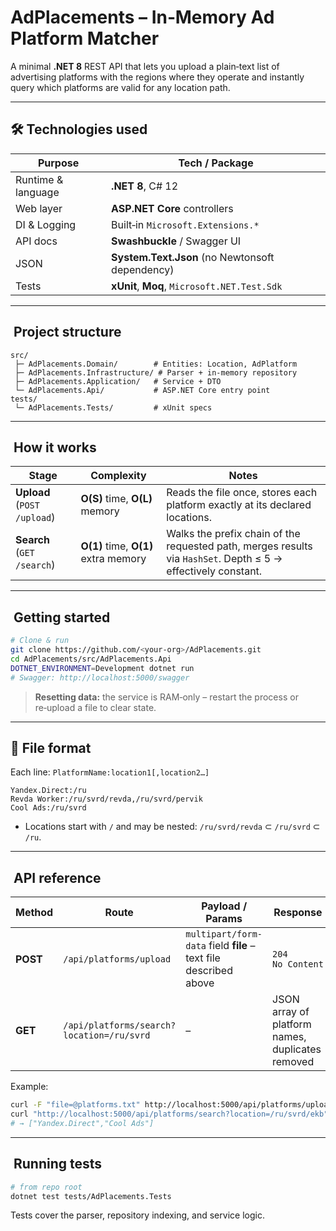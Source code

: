 # AdPlacements – In‑Memory Ad Platform Matcher

A minimal **.NET 8** REST API that lets you upload a plain‑text list of advertising platforms with the regions where they operate and instantly query which platforms are valid for any location path.

---

## 🛠 Technologies used

| Purpose            | Tech / Package                                  |
| ------------------ | ----------------------------------------------- |
| Runtime & language | **.NET 8**, C# 12                               |
| Web layer          | **ASP.NET Core** controllers                    |
| DI & Logging       | Built‑in `Microsoft.Extensions.*`               |
| API docs           | **Swashbuckle** / Swagger UI                    |
| JSON               | **System.Text.Json** (no Newtonsoft dependency) |
| Tests              | **xUnit**, **Moq**, `Microsoft.NET.Test.Sdk`    |

---

##  Project structure

```
src/
 ├─ AdPlacements.Domain/        # Entities: Location, AdPlatform
 ├─ AdPlacements.Infrastructure/ # Parser + in‑memory repository
 ├─ AdPlacements.Application/   # Service + DTO
 └─ AdPlacements.Api/           # ASP.NET Core entry point
tests/
 └─ AdPlacements.Tests/         # xUnit specs
```

---

##  How it works

| Stage                       | Complexity                           | Notes                                                                                                         |
| --------------------------- | ------------------------------------ | ------------------------------------------------------------------------------------------------------------- |
| **Upload** (`POST /upload`) | **O(S)** time, **O(L)** memory       | Reads the file once, stores each platform exactly at its declared locations.                                  |
| **Search** (`GET /search`)  | **O(1)** time, **O(1)** extra memory | Walks the prefix chain of the requested path, merges results via `HashSet`. Depth ≤ 5 → effectively constant. |

---

##  Getting started

```bash
# Clone & run
git clone https://github.com/<your-org>/AdPlacements.git
cd AdPlacements/src/AdPlacements.Api
DOTNET_ENVIRONMENT=Development dotnet run
# Swagger: http://localhost:5000/swagger
```

> **Resetting data:** the service is RAM‑only – restart the process or re‑upload a file to clear state.

---

## 📑 File format

Each line: `PlatformName:location1[,location2…]`

```
Yandex.Direct:/ru
Revda Worker:/ru/svrd/revda,/ru/svrd/pervik
Cool Ads:/ru/svrd
```

* Locations start with `/` and may be nested: `/ru/svrd/revda` ⊂ `/ru/svrd` ⊂ `/ru`.

---

##  API reference

| Method   | Route                                     | Payload / Params                                                  | Response                                         |
| -------- | ----------------------------------------- | ----------------------------------------------------------------- | ------------------------------------------------ |
| **POST** | `/api/platforms/upload`                   | `multipart/form-data`  field **file** – text file described above | `204 No Content`                                 |
| **GET**  | `/api/platforms/search?location=/ru/svrd` | –                                                                 | JSON array of platform names, duplicates removed |

Example:

```bash
curl -F "file=@platforms.txt" http://localhost:5000/api/platforms/upload
curl "http://localhost:5000/api/platforms/search?location=/ru/svrd/ekb"
# → ["Yandex.Direct","Cool Ads"]
```

---

##  Running tests

```bash
# from repo root
dotnet test tests/AdPlacements.Tests
```

Tests cover the parser, repository indexing, and service logic.
